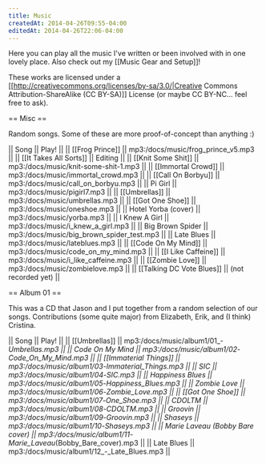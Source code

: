 ```yaml
---
title: Music
createdAt: 2014-04-26T09:55-04:00
editedAt: 2014-04-26T22:06-04:00
---
```


Here you can play all the music I've written or been involved with in one lovely place. Also check out my [[Music Gear and Setup]]!

These works are licensed under a [[http://creativecommons.org/licenses/by-sa/3.0/|Creative Commons Attribution-ShareAlike (CC BY-SA)]] License (or maybe CC BY-NC... feel free to ask).

== Misc ==

Random songs. Some of these are more proof-of-concept than anything :)

|| Song || Play! ||
|| [[Frog Prince]] || mp3:/docs/music/frog_prince_v5.mp3 ||
|| [[It Takes All Sorts]] || Editing ||
|| [[Knit Some Shit]] || mp3:/docs/music/knit-some-shit-1.mp3 ||
|| [[Immortal Crowd]] || mp3:/docs/music/immortal_crowd.mp3 ||
|| [[Call On Borbyu]] || mp3:/docs/music/call_on_borbyu.mp3 ||
|| Pi Girl || mp3:/docs/music/pigirl7.mp3 ||
|| [[Umbrellas]] || mp3:/docs/music/umbrellas.mp3 ||
|| [[Got One Shoe]] || mp3:/docs/music/oneshoe.mp3 ||
|| Hotel Yorba (cover) || mp3:/docs/music/yorba.mp3 ||
|| I Knew A Girl || mp3:/docs/music/i_knew_a_girl.mp3 ||
|| Big Brown Spider || mp3:/docs/music/big_brown_spider_test.mp3 ||
|| Late Blues || mp3:/docs/music/lateblues.mp3 ||
|| [[Code On My Mind]] || mp3:/docs/music/code_on_my_mind.mp3 ||
|| [[I Like Caffeine]] || mp3:/docs/music/i_like_caffeine.mp3 ||
|| [[Zombie Love]] || mp3:/docs/music/zombielove.mp3 ||
|| [[Talking DC Vote Blues]] || (not recorded yet) ||

== Album 01 ==

This was a CD that Jason and I put together from a random selection of our songs. Contributions (some quite major) from Elizabeth, Erik, and (I think) Cristina.

|| Song || Play! ||
|| [[Umbrellas]] || mp3:/docs/music/album1/01_-_Umbrellas.mp3 ||
|| Code On My Mind || mp3:/docs/music/album1/02_-_Code_On_My_Mind.mp3 ||
|| [[Immaterial Things]] || mp3:/docs/music/album1/03_-_Immaterial_Things.mp3 ||
|| SIC || mp3:/docs/music/album1/04_-_SIC.mp3 ||
|| Happiness Blues || mp3:/docs/music/album1/05_-_Happiness_Blues.mp3 ||
|| Zombie Love || mp3:/docs/music/album1/06_-_Zombie_Love.mp3 ||
|| [[Got One Shoe]] || mp3:/docs/music/album1/07_-_One_Shoe.mp3 ||
|| CDOLTM || mp3:/docs/music/album1/08_-_CDOLTM.mp3 ||
|| Groovin || mp3:/docs/music/album1/09_-_Groovin.mp3 ||
|| Shaseys || mp3:/docs/music/album1/10_-_Shaseys.mp3 ||
|| Marie Laveau (Bobby Bare cover) || mp3:/docs/music/album1/11_-_Marie_Laveau_(Bobby_Bare_cover).mp3 ||
|| Late Blues || mp3:/docs/music/album1/12_-_Late_Blues.mp3 ||


